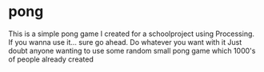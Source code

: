 # pong

This is a simple pong game I created for a schoolproject using Processing.
If you wanna use it... sure go ahead. Do whatever you want with it
Just doubt anyone wanting to use some random small pong game which 1000's of people already created

